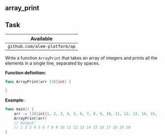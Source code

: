 ## array_print

## Task

| Available                     |
| ----------------------------- |
| `github.com/alem-platform/ap` |

Write a function `ArrayPrint` that takes an array of integers and prints all the elements in a single line, separated by spaces.

**Function definition:**

```go
func ArrayPrint(arr [20]int) {

}
```

**Example:**

```go
func main() {
    arr := [20]int{1, 2, 3, 4, 5, 6, 7, 8, 9, 10, 11, 12, 13, 14, 15, 16, 17, 18, 19, 20}
    ArrayPrint(arr)
    // Output:
    // 1 2 3 4 5 6 7 8 9 10 11 12 13 14 15 16 17 18 19 20
}
```
